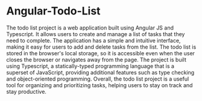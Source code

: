 # Angular-Todo-List

The todo list project is a web application built using Angular JS and Typescript. It allows users to create and manage a list of tasks that they need to complete. The application has a simple and intuitive interface, making it easy for users to add and delete tasks from the list. The todo list is stored in the browser's local storage, so it is accessible even when the user closes the browser or navigates away from the page. The project is built using Typescript, a statically-typed programming language that is a superset of JavaScript, providing additional features such as type checking and object-oriented programming. Overall, the todo list project is a useful tool for organizing and prioritizing tasks, helping users to stay on track and stay productive.
